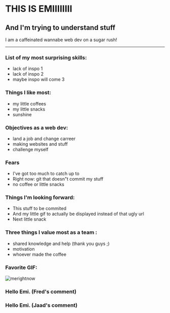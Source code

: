 # THIS IS EMIIIIIIII

## And I'm trying to understand stuff

I am a caffeinated wannabe web dev on a sugar rush!

***

### List of my most surprising skills: 
- lack of inspo 1
- lack of inspo 2
- maybe inspo will come 3

### Things I like most: 
- my little coffees 
- my little snacks
- sunshine 

### Objectives as a web dev: 
- land a job and change carreer
- making websites and stuff 
- challenge myself

### Fears 
- I've got too much to catch up to 
- Right now: git that doesn"t commit my stuff 
- no coffee or little snacks

### Things I'm looking forward: 
- This stuff to be commited
- And my little gif to actually be displayed instead of that ugly url 
- Next little snack

### Three things I value most as a team : 
- shared knowledge and help (thank you guys ;)
- motivation
- whoever made the coffee

### Favorite GIF: 
![merightnow](https://media1.tenor.com/m/gTg8ZSZMR6YAAAAd/scaler-create-impact.gif)

### Hello Emi. (Fred's comment)

### Hello Emi. (Jaad's comment)


